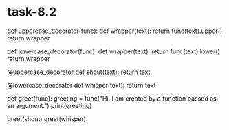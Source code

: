 # task-8.2
def uppercase_decorator(func):
    def wrapper(text):
        return func(text).upper()
    return wrapper

def lowercase_decorator(func):
    def wrapper(text):
        return func(text).lower()
    return wrapper

@uppercase_decorator
def shout(text):
    return text

@lowercase_decorator
def whisper(text):
    return text

def greet(func):
    greeting = func("Hi, I am created by a function passed as an argument.")
    print(greeting)

greet(shout)
greet(whisper)


